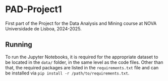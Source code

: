# PAD-Project1
First part of the Project for the Data Analysis and Mining course at NOVA Universidade de Lisboa, 2024-2025.  

## Running
To run the Jupyter Notebooks, it is required for the appropriate dataset to be located in the `data/` folder, in the same level as the code files. Other than that, the required packages are listed in the `requirements.txt` file and can be installed via `pip install -r /path/to/requirements.txt`.
